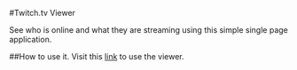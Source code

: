 #Twitch.tv Viewer

See who is online and what they are streaming using this simple single page application.

##How to use it.
Visit this [link](#) to use the viewer.
